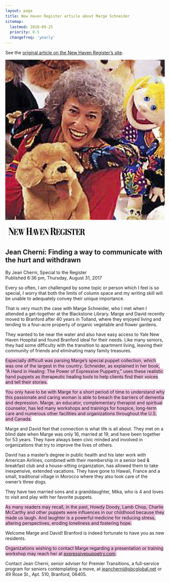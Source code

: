 ```yaml
---
layout: page
title: New Haven Register article about Marge Schneider
sitemap:
  lastmod: 2018-09-25
  priority: 0.5
  changefreq: 'yearly'
---
```

See the [original article on the New Haven Register’s site](https://www.nhregister.com/entertainment/article/Jean-Cherni-Finding-a-way-to-communicate-with-12165375.php).

![Marge Schneider seated with puppets around her](/assets/sitting-with-puppets.jpg)

[![New Haven Register logo](/assets/NewHavenRegister.png)](https://www.nhregister.com/entertainment/article/Jean-Cherni-Finding-a-way-to-communicate-with-12165375.php)

Jean Cherni: Finding a way to communicate with the hurt and withdrawn
---------------------------------------------------------------------

By Jean Cherni, Special to the Register
<br/>Published 6:36 pm, Thursday, August 31, 2017

Every so often, I am challenged by some topic or person which I feel is so special, I worry that both the limits of column space and my writing skill will be unable to adequately convey their unique importance.

That is very much the case with Marge Schneider, who I met when I attended a get-together at the Blackstone Library. Marge and David recently moved to Branford after 40 years in Tolland, where they enjoyed living and tending to a four-acre property of organic vegetable and flower gardens.

They wanted to be near the water and also have easy access to Yale New Haven Hospital and found Branford ideal for their needs. Like many seniors, they had some difficulty with the transition to apartment living, leaving their community of friends and eliminating many family treasures.

<span style="background: rgba(199, 20, 139, 0.25); border-radius: 3px; display: inline;">Especially difficult was parsing Marge’s 
special puppet collection, which was one of the largest in the country. 
Schneider, as explained in her book, “A Hand in Healing: The Power of 
Expressive Puppetry,” uses these realistic hand puppets as therapeutic 
healing tools to help clients find their voices and tell their stories.</span>

<span style="background: rgba(199, 20, 139, 0.25); border-radius: 3px; display: inline;">You only have to be with Marge for a short period of time to understand why 
this passionate and caring woman is able to breach the barriers of dementia 
and depression. Marge, an educator, complementary therapist and spiritual 
counselor, has led many workshops and trainings for hospice, long-term care 
and numerous other facilities and organizations throughout the U.S. and 
Canada.</span>

Marge and David feel that connection is what life is all about. They met on a blind date when Marge was only 16, married at 19, and have been together for 53 years. They have always been civic minded and involved in organizations that try to improve the lives of others.

David has a master’s degree in public health and his later work with American Airlines, combined with their membership in a senior bed & breakfast club and a house-sitting organization, has allowed them to take inexpensive, extended vacations. They have gone to Hawaii, France and a small, traditional village in Morocco where they also took care of the owner’s three dogs.

They have two married sons and a granddaughter, Mika, who is 4 and loves to visit and play with her favorite puppets.

<span style="background: rgba(199, 20, 139, 0.25); border-radius: 3px; 
display: inline;">As many readers may recall, in the past, Howdy Doody, Lamb 
Chop, Charlie McCarthy and other puppets were influences in our childhood 
because they made us laugh. And laughter is a powerful medicine for 
reducing stress, altering perspectives, eroding loneliness and fostering 
hope.</span>

Welcome Marge and David! Branford is indeed fortunate to have you as new residents.

<span style="background: rgba(199, 20, 139, 0.25); border-radius: 3px; 
display: inline;">Organizations wishing to contact Marge regarding a 
presentation or training workshop may reach her at [expressivepuppetry.com](/).</span>

Contact Jean Cherni, senior adviser for Premier Transitions, a full-service 
program for seniors contemplating a move, at [jeancherni@sbcglobal.net](mailto:jeancherni@sbcglobal.net) or 
49 Rose St., Apt. 510, Branford, 06405.
